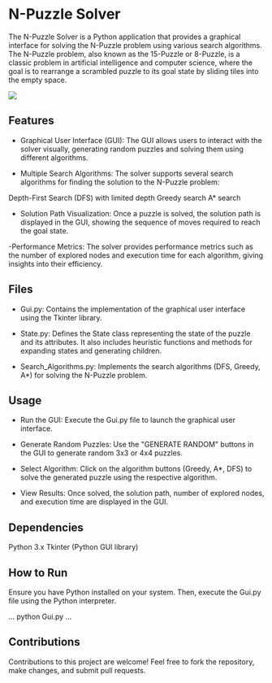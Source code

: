 # N-Puzzle Solver
The N-Puzzle Solver is a Python application that provides a graphical interface for solving the N-Puzzle problem using various search algorithms. The N-Puzzle problem, also known as the 15-Puzzle or 8-Puzzle, is a classic problem in artificial intelligence and computer science, where the goal is to rearrange a scrambled puzzle to its goal state by sliding tiles into the empty space.

![](https://git.kpi.fei.tuke.sk/jp582qe/lloyd-puzzle/-/blob/main/puzzle.gif?ref_type=heads)

## Features
- Graphical User Interface (GUI): The GUI allows users to interact with the solver visually, generating random puzzles and solving them using different algorithms.

- Multiple Search Algorithms: The solver supports several search algorithms for finding the solution to the N-Puzzle problem:

Depth-First Search (DFS) with limited depth
Greedy search
A* search
- Solution Path Visualization: Once a puzzle is solved, the solution path is displayed in the GUI, showing the sequence of moves required to reach the goal state.

-Performance Metrics: The solver provides performance metrics such as the number of explored nodes and execution time for each algorithm, giving insights into their efficiency.

## Files
- Gui.py: Contains the implementation of the graphical user interface using the Tkinter library.

- State.py: Defines the State class representing the state of the puzzle and its attributes. It also includes heuristic functions and methods for expanding states and generating children.

- Search_Algorithms.py: Implements the search algorithms (DFS, Greedy, A*) for solving the N-Puzzle problem.

## Usage
- Run the GUI: Execute the Gui.py file to launch the graphical user interface.

- Generate Random Puzzles: Use the "GENERATE RANDOM" buttons in the GUI to generate random 3x3 or 4x4 puzzles.

- Select Algorithm: Click on the algorithm buttons (Greedy, A*, DFS) to solve the generated puzzle using the respective algorithm.

- View Results: Once solved, the solution path, number of explored nodes, and execution time are displayed in the GUI.

## Dependencies
Python 3.x
Tkinter (Python GUI library)

## How to Run
Ensure you have Python installed on your system. Then, execute the Gui.py file using the Python interpreter.


...
python Gui.py
...

## Contributions
Contributions to this project are welcome! Feel free to fork the repository, make changes, and submit pull requests.
